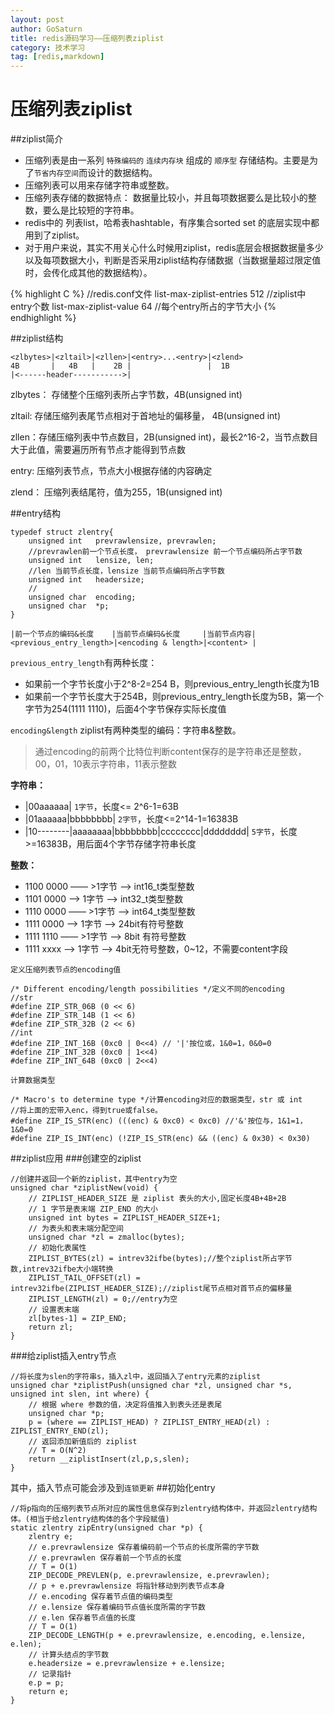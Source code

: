 ```yaml
---
layout: post
author: GoSaturn
title: redis源码学习——压缩列表ziplist
category: 技术学习
tag: [redis,markdown]
---
```

# 压缩列表ziplist
##ziplist简介

 - 压缩列表是由一系列 `特殊编码的` `连续内存块` 组成的 `顺序型` 存储结构。主要是为了`节省内存空间`而设计的数据结构。
 - 压缩列表可以用来存储字符串或整数。
 - 压缩列表存储的数据特点： 数据量比较小，并且每项数据要么是比较小的整数，要么是比较短的字符串。
 - redis中的 列表list，哈希表hashtable，有序集合sorted set 的底层实现中都用到了ziplist。
 - 对于用户来说，其实不用关心什么时候用ziplist，redis底层会根据数据量多少以及每项数据大小，判断是否采用ziplist结构存储数据（当数据量超过限定值时，会传化成其他的数据结构）。


{% highlight C %}
//redis.conf文件
list-max-ziplist-entries 512 //ziplist中entry个数
list-max-ziplist-value 64 //每个entry所占的字节大小
{% endhighlight %}


##ziplist结构
```
<zlbytes>|<zltail>|<zllen>|<entry>...<entry>|<zlend>
4B       |   4B   |    2B |                 |  1B
|<------header----------->|  
```

zlbytes： 存储整个压缩列表所占字节数，4B(unsigned int)

zltail: 存储压缩列表尾节点相对于首地址的偏移量， 4B(unsigned int)

zllen：存储压缩列表中节点数目，2B(unsigned int)，最长2^16-2，当节点数目大于此值，需要遍历所有节点才能得到节点数

entry: 压缩列表节点，节点大小根据存储的内容确定

zlend： 压缩列表结尾符，值为255，1B(unsigned int)

##entry结构

```
typedef struct zlentry{
	unsigned int   prevrawlensize, prevrawlen;
	//prevrawlen前一个节点长度， prevrawlensize 前一个节点编码所占字节数
	unsigned int   lensize, len;
	//len 当前节点长度，lensize 当前节点编码所占字节数
	unsigned int   headersize;
	//
	unsigned char  encoding;
	unsigned char  *p;
}
```


```
|前一个节点的编码&长度    |当前节点编码&长度     |当前节点内容|
<previous_entry_length>|<encoding & length>|<content> |
```
`previous_entry_length`有两种长度：

 - 如果前一个字节长度小于2^8-2=254 B，则previous_entry_length长度为1B
 - 如果前一个字节长度大于254B，则previous_entry_length长度为5B，第一个字节为254(1111 1110)，后面4个字节保存实际长度值

`encoding&length` ziplist有两种类型的编码：字符串&整数。
>通过encoding的前两个比特位判断content保存的是字符串还是整数，00，01，10表示字符串，11表示整数

**字符串：**

 -  |00aaaaaa|  `1字节`，长度<= 2^6-1=63B
 -  |01aaaaaa|bbbbbbbb|  `2字节`，长度<=2^14-1=16383B
 -  |10--------|aaaaaaaa|bbbbbbbb|cccccccc|dddddddd|  `5字节`，长度>=16383B，用后面4个字节存储字符串长度

**整数：**
 
 - 1100 0000 —— >1字节 ——> int16_t类型整数
 - 1101 0000 ——> 1字节 ——> int32_t类型整数
 - 1110 0000 —— >1字节 ——> int64_t类型整数
 - 1111 0000 ——> 1字节 ——> 24bit有符号整数
 - 1111 1110 —— >1字节 ——> 8bit 有符号整数
 - 1111 xxxx ——> 1字节 ——> 4bit无符号整数，0~12，不需要content字段


`定义压缩列表节点的encoding值`

```
/* Different encoding/length possibilities */定义不同的encoding
//str
#define ZIP_STR_06B (0 << 6)
#define ZIP_STR_14B (1 << 6)
#define ZIP_STR_32B (2 << 6)
//int
#define ZIP_INT_16B (0xc0 | 0<<4) // '|'按位或，1&0=1，0&0=0
#define ZIP_INT_32B (0xc0 | 1<<4)
#define ZIP_INT_64B (0xc0 | 2<<4)
```

`计算数据类型`

```
/* Macro's to determine type */计算encoding对应的数据类型，str 或 int
//将上面的宏带入enc，得到true或false。
#define ZIP_IS_STR(enc) (((enc) & 0xc0) < 0xc0) //'&'按位与，1&1=1，1&0=0
#define ZIP_IS_INT(enc) (!ZIP_IS_STR(enc) && ((enc) & 0x30) < 0x30)

```

##ziplist应用
###创建空的ziplist
```
//创建并返回一个新的ziplist，其中entry为空
unsigned char *ziplistNew(void) {
    // ZIPLIST_HEADER_SIZE 是 ziplist 表头的大小,固定长度4B+4B+2B
    // 1 字节是表末端 ZIP_END 的大小
    unsigned int bytes = ZIPLIST_HEADER_SIZE+1;
    // 为表头和表末端分配空间
    unsigned char *zl = zmalloc(bytes);
    // 初始化表属性
    ZIPLIST_BYTES(zl) = intrev32ifbe(bytes);//整个ziplist所占字节数,intrev32ifbe大小端转换
    ZIPLIST_TAIL_OFFSET(zl) = intrev32ifbe(ZIPLIST_HEADER_SIZE);//ziplist尾节点相对首节点的偏移量
    ZIPLIST_LENGTH(zl) = 0;//entry为空
    // 设置表末端
    zl[bytes-1] = ZIP_END;
    return zl;
}
```

###给ziplist插入entry节点
```
//将长度为slen的字符串s，插入zl中，返回插入了entry元素的ziplist
unsigned char *ziplistPush(unsigned char *zl, unsigned char *s, unsigned int slen, int where) {
    // 根据 where 参数的值，决定将值推入到表头还是表尾
    unsigned char *p;
    p = (where == ZIPLIST_HEAD) ? ZIPLIST_ENTRY_HEAD(zl) : ZIPLIST_ENTRY_END(zl);
    // 返回添加新值后的 ziplist
    // T = O(N^2)
    return __ziplistInsert(zl,p,s,slen);
}
```
其中，插入节点可能会涉及到`连锁更新`
##初始化entry
```
//将p指向的压缩列表节点所对应的属性信息保存到zlentry结构体中，并返回zlentry结构体。(相当于给zlentry结构体的各个字段赋值)
static zlentry zipEntry(unsigned char *p) {
    zlentry e;
    // e.prevrawlensize 保存着编码前一个节点的长度所需的字节数
    // e.prevrawlen 保存着前一个节点的长度
    // T = O(1)
    ZIP_DECODE_PREVLEN(p, e.prevrawlensize, e.prevrawlen);
    // p + e.prevrawlensize 将指针移动到列表节点本身
    // e.encoding 保存着节点值的编码类型
    // e.lensize 保存着编码节点值长度所需的字节数
    // e.len 保存着节点值的长度
    // T = O(1)
    ZIP_DECODE_LENGTH(p + e.prevrawlensize, e.encoding, e.lensize, e.len);
    // 计算头结点的字节数
    e.headersize = e.prevrawlensize + e.lensize;
    // 记录指针
    e.p = p; 
    return e;
}
```
